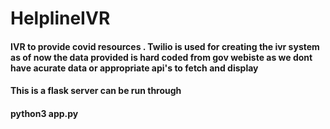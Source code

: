 # HelplineIVR
<h4>IVR to provide covid resources . Twilio is used for creating the ivr system as of now the data provided is hard coded from gov webiste as we dont have acurate data or appropriate api's to fetch and display </h4>

<h4>This is a flask server can be run through </h4>
<h4>python3 app.py </h4>
